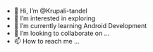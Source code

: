 - 👋 Hi, I’m @Krupali-tandel
- 👀 I’m interested in exploring 
- 🌱 I’m currently learning Android Development
- 💞️ I’m looking to collaborate on ...
- 📫 How to reach me ...

<!---
Kruapli-tandel/Kruapli-tandel is a ✨ special ✨ repository because its `README.md` (this file) appears on your GitHub profile.
You can click the Preview link to take a look at your changes.
--->
